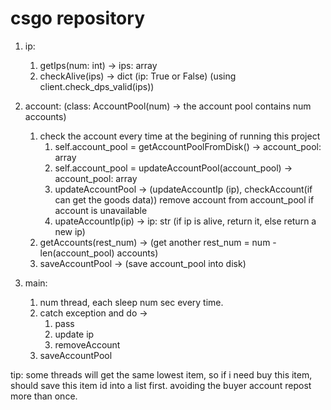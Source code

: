 # csgo repository

1. ip: 
   1. getIps(num: int) -> ips: array
   2. checkAlive(ips) -> dict (ip: True or False) (using client.check_dps_valid(ips))
2. account: (class: AccountPool(num) -> the account pool contains num accounts)
   1. check the account every time at the begining of running this project
      1. self.account_pool = getAccountPoolFromDisk() -> account_pool: array
      2. self.account_pool = updateAccountPool(account_pool) -> account_pool: array
      3. updateAccountPool -> (updateAccountIp (ip), checkAccount(if can get the goods data)) remove account from account_pool if account is unavailable
      4. upateAccountIp(ip) -> ip: str (if ip is alive, return it, else return a new ip)
    2. getAccounts(rest_num) -> (get another rest_num = num - len(account_pool) accounts)
    3. saveAccountPool -> (save account_pool into disk)

3. main:
   1. num thread, each sleep num sec every time.
   2. catch exception and do -> 
      1. pass
      2. update ip
      3. removeAccount
   3. saveAccountPool

tip: some threads will get the same lowest item, so if i need buy this item, should save this item id into a list first. avoiding the buyer account repost more than once.